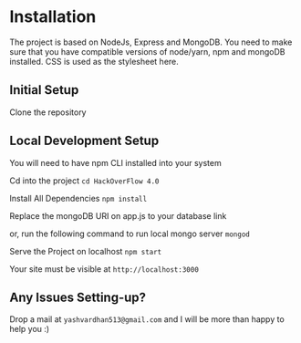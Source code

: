 # Installation

The project is based on NodeJs, Express and MongoDB. You need to make sure that you have compatible versions of node/yarn, npm and mongoDB installed. CSS is used as the stylesheet here.

## Initial Setup

Clone the repository

## Local Development Setup

You will need to have npm CLI installed into your system

Cd into the project
`cd HackOverFlow 4.0`

Install All Dependencies
`npm install`

Replace the mongoDB URI on app.js to your database link

or, run the following command to run local mongo server
`mongod`

Serve the Project on localhost
`npm start`

Your site must be visible at
`http://localhost:3000`

## Any Issues Setting-up?

Drop a mail at `yashvardhan513@gmail.com` and I will be more than happy to help you :)
